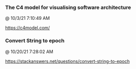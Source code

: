 ﻿

### The C4 model for visualising software architecture
@ 10/3/21 7:10:49 AM

https://c4model.com/




### Convert String to epoch
@ 10/20/21 7:28:02 AM

https://stackanswers.net/questions/convert-string-to-epoch


